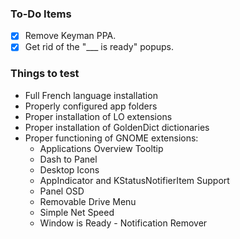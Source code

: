 ### To-Do Items
- [x] Remove Keyman PPA.
- [x] Get rid of the "___ is ready" popups.

### Things to test
 - Full French language installation
 - Properly configured app folders
 - Proper installation of LO extensions
 - Proper installation of GoldenDict dictionaries
 - Proper functioning of GNOME extensions:
   - Applications Overview Tooltip
   - Dash to Panel
   - Desktop Icons
   - AppIndicator and KStatusNotifierItem Support
   - Panel OSD
   - Removable Drive Menu
   - Simple Net Speed
   - Window is Ready - Notification Remover
